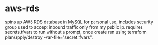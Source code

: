 # aws-rds
spins up AWS RDS database in MySQL for personal use, includes security group used to accept inbound traffic only from my public ip. 
requires secrets.tfvars to run without a prompt, once create run using terraform plan/apply/destroy -var-file="secret.tfvars".
